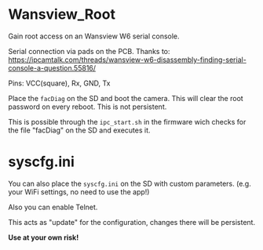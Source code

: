 # Wansview_Root

Gain root access on an Wansview W6 serial console.

Serial connection via pads on the PCB.
Thanks to: https://ipcamtalk.com/threads/wansview-w6-disassembly-finding-serial-console-a-question.55816/

Pins: VCC(square), Rx, GND, Tx 

Place the `facDiag` on the SD and boot the camera.
This will clear the root password on every reboot. This is not persistent.

This is possible through the `ipc_start.sh` in the firmware wich checks for the file "facDiag" on the SD and executes it.


# syscfg.ini

You can also place the `syscfg.ini` on the SD with custom parameters.
(e.g. your WiFi settings, no need to use the app!)

Also you can enable Telnet.

This acts as "update" for the configuration, changes there will be persistent.

**Use at your own risk!**
